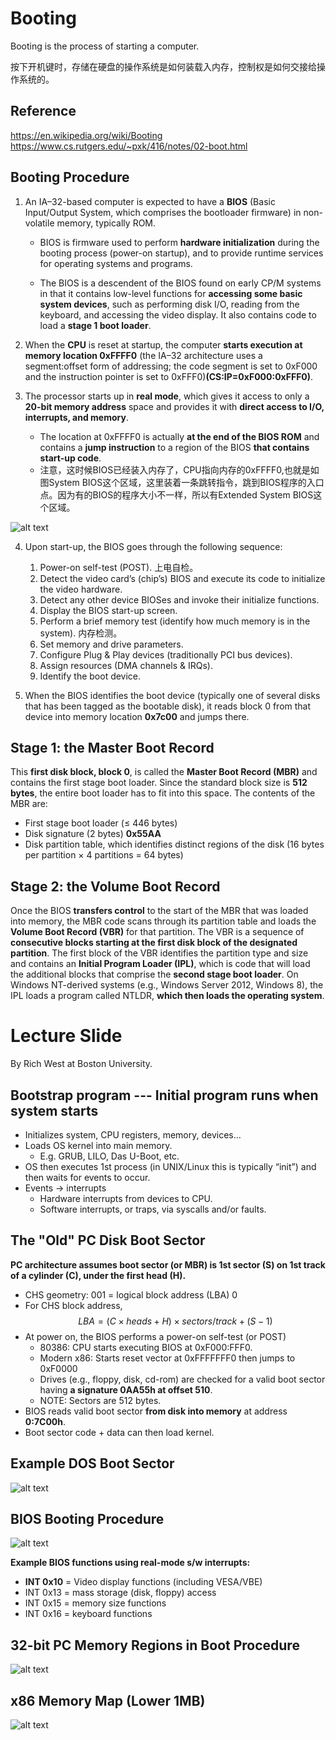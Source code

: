 # Booting
Booting is the process of starting a computer.

按下开机键时，存储在硬盘的操作系统是如何装载入内存，控制权是如何交接给操作系统的。

## Reference
https://en.wikipedia.org/wiki/Booting
https://www.cs.rutgers.edu/~pxk/416/notes/02-boot.html

## Booting Procedure

1. An IA–32-based computer is expected to have a **BIOS** (Basic Input/Output System, which comprises the bootloader firmware) in non-volatile memory, typically ROM. 

   * BIOS is firmware used to perform **hardware initialization** during the booting process (power-on startup), and to provide runtime services for operating systems and programs.

   * The BIOS is a descendent of the BIOS found on early CP/M systems in that it contains low-level functions for **accessing some basic system devices**, such as performing disk I/O, reading from the keyboard, and accessing the video display. It also contains code to load a **stage 1 boot loader**.

2. When the **CPU** is reset at startup, the computer **starts execution at memory location 0xFFFF0** (the IA–32 architecture uses a segment:offset form of addressing; the code segment is set to 0xF000 and the instruction pointer is set to 0xFFF0)**(CS:IP=0xF000:0xFFF0)**.
3. The processor starts up in **real mode**, which gives it access to only a **20-bit memory address** space and provides it with **direct access to I/O, interrupts, and memory**.
   * The location at 0xFFFF0 is actually **at the end of the BIOS ROM** and contains a **jump instruction** to a region of the BIOS **that contains start-up code**. 
   * 注意，这时候BIOS已经装入内存了，CPU指向内存的0xFFFF0,也就是如图System BIOS这个区域，这里装着一条跳转指令，跳到BIOS程序的入口点。因为有的BIOS的程序大小不一样，所以有Extended System BIOS这个区域。

![alt text](./image/booting-images/32-bit-PC-Memory-Regions-in-Boot-Procedure.png)

4. Upon start-up, the BIOS goes through the following sequence:
   1. Power-on self-test (POST). 上电自检。
   2. Detect the video card’s (chip’s) BIOS and execute its code to initialize the video hardware. 
   3. Detect any other device BIOSes and invoke their initialize functions. 
   4. Display the BIOS start-up screen.
   5. Perform a brief memory test (identify how much memory is in the system). 内存检测。
   6. Set memory and drive parameters. 
   7. Configure Plug & Play devices (traditionally PCI bus devices).
   8. Assign resources (DMA channels & IRQs).
   9. Identify the boot device.

5. When the BIOS identifies the boot device (typically one of several disks that has been tagged as the bootable disk), it reads block 0 from that device into memory location **0x7c00** and jumps there.

## Stage 1: the Master Boot Record
This **first disk block, block 0**, is called the **Master Boot Record (MBR)** and contains the first stage boot loader. Since the standard block size is **512 bytes**, the entire boot loader has to fit into this space. The contents of the MBR are:

- First stage boot loader (≤ 446 bytes)
- Disk signature (2 bytes) **0x55AA**
- Disk partition table, which identifies distinct regions of the disk (16 bytes per partition × 4 partitions = 64 bytes)

## Stage 2: the Volume Boot Record
Once the BIOS **transfers control** to the start of the MBR that was loaded into memory, the MBR code scans through its partition table and loads the **Volume Boot Record (VBR)** for that partition. The VBR is a sequence of **consecutive blocks starting at the first disk block of the designated partition**. The first block of the VBR identifies the partition type and size and contains an **Initial Program Loader (IPL)**, which is code that will load the additional blocks that comprise the **second stage boot loader**. On Windows NT-derived systems (e.g., Windows Server 2012, Windows 8), the IPL loads a program called NTLDR, **which then loads the operating system**.


# Lecture Slide
By Rich West at Boston University.

## Bootstrap program --- Initial program runs when system starts
* Initializes system, CPU registers, memory, devices… 
*  Loads OS kernel into main memory. 
   * E.g. GRUB, LILO, Das U-Boot, etc.
* OS then executes 1st process (in UNIX/Linux this is typically “init”) and then waits for events to occur.
*  Events -> interrupts
   * Hardware interrupts from devices to CPU.
   * Software interrupts, or traps, via syscalls and/or faults.

## The "Old" PC Disk Boot Sector
**PC architecture assumes boot sector (or MBR) is 1st sector (S) on 1st track of a cylinder (C), under the first head (H).**


* CHS geometry: 001 = logical block address (LBA) 0 
* For CHS block address, 
$$LBA = (C \times heads+H) \times sectors/track + (S-1)$$
* At power on, the BIOS performs a power-on self-test (or POST) 
  * 80386: CPU starts executing BIOS at 0xF000:FFF0.
  * Modern x86: Starts reset vector at 0xFFFFFFF0 then jumps to 0xF0000 
  * Drives (e.g., floppy, disk, cd-rom) are checked for a valid boot sector having **a signature 0AA55h at offset 510**.
  * NOTE: Sectors are 512 bytes.
*  BIOS reads valid boot sector **from disk into memory** at address **0:7C00h**.
* Boot sector code + data can then load kernel.

## Example DOS Boot Sector
![alt text](./image/booting-images/boot-signature.png)

## BIOS Booting Procedure
![alt text](./image/booting-images/BIOS-Booting-Procedure.png)

**Example BIOS functions using real-mode s/w interrupts:**
* **INT 0x10** = Video display functions (including VESA/VBE) 
* INT 0x13 = mass storage (disk, floppy) access 
* INT 0x15 = memory size functions 
* INT 0x16 = keyboard functions 

## 32-bit PC Memory Regions in Boot Procedure
![alt text](./image/booting-images/32-bit-PC-Memory-Regions-in-Boot-Procedure.png)

## x86 Memory Map (Lower 1MB)
![alt text](./image/booting-images/x86-Memory-Map.png)
